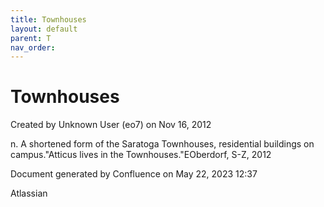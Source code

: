 ```yaml
---
title: Townhouses
layout: default
parent: T
nav_order:
---
```


# Townhouses

Created by  Unknown User (eo7) on Nov 16, 2012

n. A shortened form of the Saratoga Townhouses, residential buildings on campus.&quot;Atticus lives in the Townhouses.&quot;EOberdorf, S-Z, 2012

Document generated by Confluence on May 22, 2023 12:37

Atlassian
